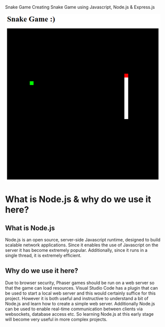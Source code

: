 Snake Game
Creating Snake Game using Javascript, Node.js &amp; Express.js

![](image/2021-07-16_22-03.png)

# What is Node.js & why do we use it here?

## What is Node.js

Node.js is an open source, server-side Javascript runtime, designed to build scalable network applications. Since it enables the use of Javascript on the server it has become extremely popular. Additionally, since it runs in a single thread, it is extremely efficient.



## Why do we use it here?

Due to browser security, Phaser games should be run on a web server so that the game can load resources. Visual Studio Code has a plugin that can be used to start a local web server and this would certainly suffice for this project. However it is both useful and instructive to understand a bit of Node.js and learn how to create a simple web server. Additionally Node.js can be used to enable real-time communication between clients via websockets, database access etc. So learning Node.js at this early stage will become very useful in more complex projects.
